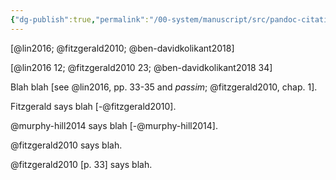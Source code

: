 ```yaml
---
{"dg-publish":true,"permalink":"/00-system/manuscript/src/pandoc-citation-examples/","noteIcon":"","created":"2024.09.06 17:30","updated":"2024.09.09 16:17"}
---
```



[@lin2016; @fitzgerald2010; @ben-davidkolikant2018]

[@lin2016 12; @fitzgerald2010 23; @ben-davidkolikant2018 34]

Blah blah [see @lin2016, pp. 33-35 and *passim*; @fitzgerald2010, chap. 1].

Fitzgerald says blah [-@fitzgerald2010].

@murphy-hill2014 says blah [-@murphy-hill2014].

@fitzgerald2010 says blah.

@fitzgerald2010 [p. 33] says blah.
